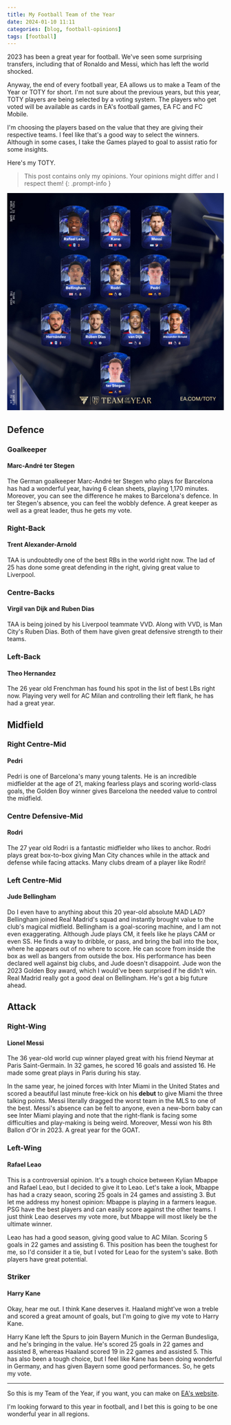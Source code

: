 ```yaml
---
title: My Football Team of the Year
date: 2024-01-10 11:11
categories: [blog, football-opinions]
tags: [football]
---
```


2023 has been a great year for football. We've seen some surprising transfers, including that of Ronaldo and Messi, which has left the world shocked.

Anyway, the end of every football year, EA allows us to make a Team of the Year or TOTY for short. I'm not sure about the previous years, but this year, TOTY players are being selected by a voting system. The players who get voted will be available as cards in EA's football games, EA FC and FC Mobile.

I'm choosing the players based on the value that they are giving their respective teams. I feel like that's a good way to select the winners. Although in some cases, I take the Games played to goal to assist ratio for some insights.

Here's my TOTY.

> This post contains only my opinions. Your opinions might differ and I respect them!
{: .prompt-info }

![My TOTY](/images/toty.png)

## Defence

### Goalkeeper

#### Marc-André ter Stegen

The German goalkeeper Marc-André ter Stegen who plays for Barcelona has had a wonderful year, having 6 clean sheets, playing 1,170 minutes. Moreover, you can see the difference he makes to Barcelona's defence. In ter Stegen's absence, you can feel the wobbly defence. A great keeper as well as a great leader, thus he gets my vote.

### Right-Back

#### Trent Alexander-Arnold

TAA is undoubtedly one of the best RBs in the world right now. The lad of 25 has done some great defending in the right, giving great value to Liverpool.

### Centre-Backs

#### Virgil van Dijk and Ruben Dias

TAA is being joined by his Liverpool teammate VVD. Along with VVD, is Man City's Ruben Dias. Both of them have given great defensive strength to their teams. 

### Left-Back

#### Theo Hernandez

The 26 year old Frenchman has found his spot in the list of best LBs right now. Playing very well for AC Milan and controlling their left flank, he has had a great year.

## Midfield

### Right Centre-Mid

#### Pedri

Pedri is one of Barcelona's many young talents. He is an incredible midfielder at the age of 21, making fearless plays and scoring world-class goals, the Golden Boy winner gives Barcelona the needed value to control the midfield.

### Centre Defensive-Mid

#### Rodri

The 27 year old Rodri is a fantastic midfielder who likes to anchor. Rodri plays great box-to-box giving Man City chances while in the attack and defense while facing attacks. Many clubs dream of a player like Rodri!

### Left Centre-Mid

#### Jude Bellingham

Do I even have to anything about this 20 year-old absolute MAD LAD? Bellingham joined Real Madrid's squad and instantly brought value to the club's magical midfield. Bellingham is a goal-scoring machine, and I am not even exaggerating. Although Jude plays CM, it feels like he plays CAM or even SS. He finds a way to dribble, or pass, and bring the ball into the box, where he appears out of no where to score. He can score from inside the box as well as bangers from outside the box. His performance has been declared well against big clubs, and Jude doesn't disappoint. Jude won the 2023 Golden Boy award, which I would've been surprised if he didn't win. Real Madrid really got a good deal on Bellingham. He's got a big future ahead.

## Attack

### Right-Wing

#### Lionel Messi

The 36 year-old world cup winner played great with his friend Neymar at Paris Saint-Germain. In 32 games, he scored 16 goals and assisted 16. He made some great plays in Paris during his stay. 

In the same year, he joined forces with Inter Miami in the United States and scored a beautiful last minute free-kick on his **debut** to give Miami the three talking points. Messi literally dragged the worst team in the MLS to one of the best. Messi's absence can be felt to anyone, even a new-born baby can see Inter Miami playing and note that the right-flank is facing some difficulties and play-making is being weird. Moreover, Messi won his 8th Ballon d'Or in 2023. A great year for the GOAT.

### Left-Wing

#### Rafael Leao

This is a controversial opinion. It's a tough choice between Kylian Mbappe and Rafael Leao, but I decided to give it to Leao. Let's take a look, Mbappe has had a crazy seaon, scoring 25 goals in 24 games and assisting 3. But let me address my honest opinion: Mbappe is playing in a farmers league. PSG have the best players and can easily score against the other teams. I just think Leao deserves my vote more, but Mbappe will most likely be the ultimate winner. 

Leao has had a good season, giving good value to AC Milan. Scoring 5 goals in 22 games and assisting 6. This position has been the toughest for me, so I'd consider it a tie, but I voted for Leao for the system's sake. Both players have great potential.

### Striker

#### Harry Kane

Okay, hear me out. I think Kane deserves it. Haaland might've won a treble and scored a great amount of goals, but I'm going to give my vote to Harry Kane.

Harry Kane left the Spurs to join Bayern Munich in the German Bundesliga, and he's bringing in the value. He's scored 25 goals in 22 games and assisted 8, whereas Haaland scored 19 in 22 games and assisted 5. This has also been a tough choice, but I feel like Kane has been doing wonderful in Germany, and has given Bayern some good performances. So, he gets my vote.

---

So this is my Team of the Year, if you want, you can make on [EA's website](https://ea.com/toty).

I'm looking forward to this year in football, and I bet this is going to be one wonderful year in all regions.
